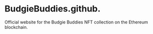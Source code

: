 # BudgieBuddies.github.
Official website for the Budgie Buddies NFT collection on the Ethereum blockchain.
